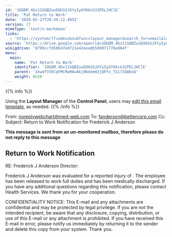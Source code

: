 ```yaml
---
id: '1OGDM_4Gv11SQBZuuEOH1GJXYyIyGYHXck32PELJHClE'
title: 'Pat Return to Work'
date: '2020-02-27T20:39:12.405Z'
version: 17
mimeType: 'text/x-markdown'
links:
  - 'https://system/?f=admin&subfunc=layout_manager&search_for=email&layout_search=Go&lv_layout_manager_limit=0&opp=edit&doc_type=ERTW&old_module=Email&old_name=Pat+Return+to+Work&active=0'
source: 'https://drive.google.com/open?id=1OGDM_4Gv11SQBZuuEOH1GJXYyIyGYHXck32PELJHClE'
wikigdrive: '8799ccfd58b47ed721e42eeadb589071776ed64f'
menu:
  main:
    name: 'Pat Return to Work'
    identifier: '1OGDM_4Gv11SQBZuuEOH1GJXYyIyGYHXck32PELJHClE'
    parent: '1kw4fVIHlqFMCMaMAvAkjN6dnmHZjQFFx_TSi7IQAKeQ'
    weight: 6520
---
```





{{% info %}}

Using the **Layout Manager** of the **Control Panel**, users may [edit this email template](https://system/?f=admin&subfunc=layout_manager&search_for=email&layout_search=Go&lv_layout_manager_limit=0&opp=edit&doc_type=ERTW&old_module=Email&old_name=Pat+Return+to+Work&active=0), as needed.
{{% /info %}}



From: noreplywebchart@med-web.com
To: fanderson@bettercorp.com
Cc:
Subject: Return to Work Notification for Frederick J Anderson

****This message is sent from an un-monitored mailbox, therefore please do not reply to this message****
  
## **Return to Work Notification**  


RE: Frederick J Anderson
Director:

Frederick J Anderson was evaluated for a reported injury of . The employee has been released to work full duties and has been medically discharged.
If you have any additional questions regarding this notification, please contact Health Services.
We thank you for your cooperation.


CONFIDENTIALITY NOTICE: This E-mail and any attachments are confidential and may be protected by legal privilege. If you are not the intended recipient, be aware that any disclosure, copying, distribution, or use of this E-mail or any attachment is prohibited. If you have received this E-mail in error, please notify us immediately by returning it to the sender and delete this copy from your system. Thank you.
